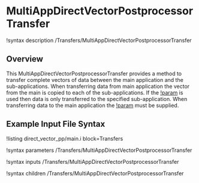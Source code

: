 # MultiAppDirectVectorPostprocessorTransfer

!syntax description /Transfers/MultiAppDirectVectorPostprocessorTransfer

## Overview

This MultiAppDirectVectorPostprocessorTransfer provides a method to transfer complete vectors
of data between the main application and the sub-applications. When transferring data from main
application the vector from the main is copied to each of the sub-applications. If the
[!param](/Transfers/MultiAppDirectVectorPostprocessorTransfer/subapp_index) is used then data
is only transferred to the specified sub-application. When transferring data to the main application
the [!param](/Transfers/MultiAppDirectVectorPostprocessorTransfer/subapp_index) must
be supplied.


## Example Input File Syntax

!listing direct_vector_pp/main.i block=Transfers


!syntax parameters /Transfers/MultiAppDirectVectorPostprocessorTransfer

!syntax inputs /Transfers/MultiAppDirectVectorPostprocessorTransfer

!syntax children /Transfers/MultiAppDirectVectorPostprocessorTransfer
